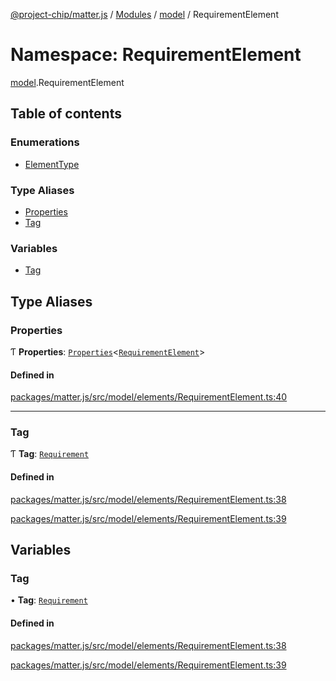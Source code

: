 [@project-chip/matter.js](../README.md) / [Modules](../modules.md) / [model](model.md) / RequirementElement

# Namespace: RequirementElement

[model](model.md).RequirementElement

## Table of contents

### Enumerations

- [ElementType](../enums/model.RequirementElement.ElementType.md)

### Type Aliases

- [Properties](model.RequirementElement.md#properties)
- [Tag](model.RequirementElement.md#tag)

### Variables

- [Tag](model.RequirementElement.md#tag-1)

## Type Aliases

### Properties

Ƭ **Properties**: [`Properties`](model.BaseElement.md#properties)<[`RequirementElement`](model.md#requirementelement)\>

#### Defined in

[packages/matter.js/src/model/elements/RequirementElement.ts:40](https://github.com/project-chip/matter.js/blob/ac2c2688/packages/matter.js/src/model/elements/RequirementElement.ts#L40)

___

### Tag

Ƭ **Tag**: [`Requirement`](../enums/model.ElementTag.md#requirement)

#### Defined in

[packages/matter.js/src/model/elements/RequirementElement.ts:38](https://github.com/project-chip/matter.js/blob/ac2c2688/packages/matter.js/src/model/elements/RequirementElement.ts#L38)

[packages/matter.js/src/model/elements/RequirementElement.ts:39](https://github.com/project-chip/matter.js/blob/ac2c2688/packages/matter.js/src/model/elements/RequirementElement.ts#L39)

## Variables

### Tag

• **Tag**: [`Requirement`](../enums/model.ElementTag.md#requirement)

#### Defined in

[packages/matter.js/src/model/elements/RequirementElement.ts:38](https://github.com/project-chip/matter.js/blob/ac2c2688/packages/matter.js/src/model/elements/RequirementElement.ts#L38)

[packages/matter.js/src/model/elements/RequirementElement.ts:39](https://github.com/project-chip/matter.js/blob/ac2c2688/packages/matter.js/src/model/elements/RequirementElement.ts#L39)
